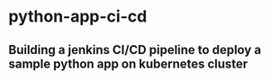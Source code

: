 # python-app-ci-cd
## Building a jenkins CI/CD pipeline to deploy a sample python app on kubernetes cluster
